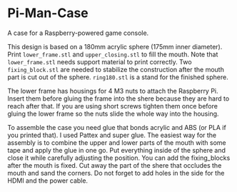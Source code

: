 # Pi-Man-Case
A case for a Raspberry-powered game console.

This design is based on a 180mm acrylic sphere (175mm inner diameter). Print `lower_frame.stl` and `upper_closing.stl` to fill the mouth. Note that `lower_frame.stl` needs support material to print correctly. Two `fixing_block.stl` are needed to stabilize the construction after the mouth part is cut out of the sphere. `ring180.stl` is a stand for the finished sphere.

The lower frame has housings for 4 M3 nuts to attach the Raspberry Pi. Insert them before gluing the frame into the shere because they are hard to reach after that. If you are using short screws tighten them once before gluing the lower frame so the nuts slide the whole way into the housing.

To assemble the case you need glue that bonds acrylic and ABS (or PLA if you printed that). I used Pattex and super glue. The easiest way for the assembly is to combine the upper and lower parts of the mouth with some tape and apply the glue in one go. Put everything inside of the sphere and close it while carefully adjusting the position. You can add the fixing_blocks after the mouth is fixed. Cut away the part of the shere that occludes the mouth and sand the corners. Do not forget to add holes in the side for the HDMI and the power cable.

